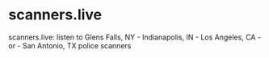 # scanners.live
scanners.live: listen to Glens Falls, NY - Indianapolis, IN - Los Angeles, CA - or - San Antonio, TX police scanners
